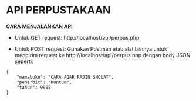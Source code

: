 # API PERPUSTAKAAN
**CARA MENJALANKAN API**

- Untuk GET request: http://localhost/api/perpus.php

- Untuk POST request: Gunakan Postman atau alat lainnya untuk mengirim request ke http://localhost/api/perpus.php dengan body JSON seperti:
```
{
    "namabuku": "CARA AGAR RAJIN SHOLAT",
    "penerbit": "Kuntum",
    "tahun": 9908
}
